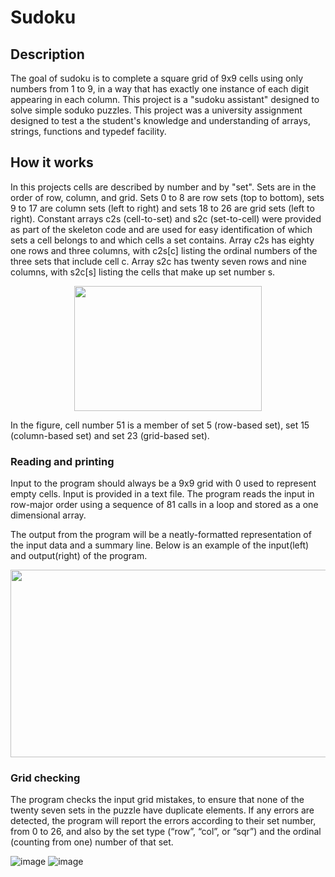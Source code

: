 # Sudoku

## Description
The goal of sudoku is to complete a square grid of 9x9 cells using only numbers from 1 to 9, in a way that has exactly one instance of each digit appearing in each column. This project is a "sudoku assistant" designed to solve simple soduko puzzles. This project was a university assignment designed to test a the student's knowledge and understanding of arrays, strings, functions and typedef facility.


## How it works
In this projects cells are described by number and by "set". Sets are in the order of row, column, and grid. Sets 0 to 8 are row sets (top to bottom), sets 9 to 17 are column sets (left to right) and sets 18 to 26 are grid sets (left to right). Constant arrays c2s (cell-to-set) and s2c (set-to-cell) were provided as part of the skeleton code and are used for easy identification of which sets a cell belongs to and which cells a set contains. Array c2s has eighty one rows and three columns, with c2s[c] listing the ordinal numbers of the three sets that include cell c. Array s2c has twenty seven rows and nine columns, with s2c[s] listing the cells that make up set number s. 

<p width="100%" align="center">
<img src="https://user-images.githubusercontent.com/94183388/169522376-e7e60ce7-5cc6-455c-bb0e-893bd339bca3.png" width="300" height="200">
</p>

In the figure, cell number 51 is a member of set 5 (row-based set), set 15 (column-based set) and set 23 (grid-based set).


### Reading and printing
Input to the program should always be a 9x9 grid with 0 used to represent empty cells. Input is provided in a text file. The program reads the input in row-major order using a sequence of 81 calls in a loop and stored as a one dimensional array. 

The output from the program will be a neatly-formatted representation of the input data and a summary line. Below is an example of the input(left) and output(right) of the program.

<p width="100%" align="center">
<img src="https://user-images.githubusercontent.com/94183388/169520928-4e327f3e-ec0a-48d4-b5a6-0e62f5460c15.png" width="600" height="300">
</p>
                                                                                                                                                 
### Grid checking
The program checks the input grid mistakes, to ensure that none of the twenty seven sets in the puzzle have duplicate elements. If any errors are detected, the program will report the errors according to their set number, from 0 to 26, and also by the set type (“row”, “col”, or “sqr”) and the ordinal (counting from one) number of that set.

![image](https://user-images.githubusercontent.com/94183388/169524436-130f7472-996d-4ff8-a8f7-e1099a4405a0.png)      ![image](https://user-images.githubusercontent.com/94183388/169524476-04a5a7b7-a01c-49ee-9010-70984cbd1456.png)



